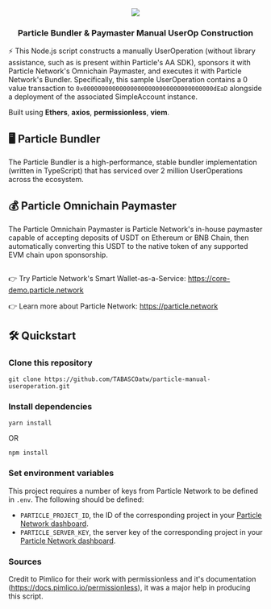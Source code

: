 <div align="center">
  <a href="https://particle.network/">
    <img src="https://i.imgur.com/xmdzXU4.png" />
  </a>
  <h3>
    Particle Bundler & Paymaster Manual UserOp Construction
  </h3>
</div>

⚡️ This Node.js script constructs a manually UserOperation (without library assistance, such as is present within Particle's AA SDK), sponsors it with Particle Network's Omnichain Paymaster, and executes it with Particle Network's Bundler. Specifically, this sample UserOperation contains a 0 value transaction to `0x000000000000000000000000000000000000dEaD` alongside a deployment of the associated SimpleAccount instance.

Built using **Ethers**, **axios**, **permissionless**, **viem**.

## 🖥️ Particle Bundler
The Particle Bundler is a high-performance, stable bundler implementation (written in TypeScript) that has serviced over 2 million UserOperations across the ecosystem.

## 💰 Particle Omnichain Paymaster
The Particle Omnichain Paymaster is Particle Network's in-house paymaster capable of accepting deposits of USDT on Ethereum or BNB Chain, then automatically converting this USDT to the native token of any supported EVM chain upon sponsorship.

##

👉 Try Particle Network's Smart Wallet-as-a-Service: https://core-demo.particle.network

👉 Learn more about Particle Network: https://particle.network

## 🛠️ Quickstart

### Clone this repository
```
git clone https://github.com/TABASCOatw/particle-manual-useroperation.git
```

### Install dependencies
```
yarn install
```
OR
```
npm install
```

### Set environment variables
This project requires a number of keys from Particle Network to be defined in `.env`. The following should be defined:
- `PARTICLE_PROJECT_ID`, the ID of the corresponding project in your [Particle Network dashboard](https://dashboard.particle.network/#/applications).
- `PARTICLE_SERVER_KEY`, the server key of the corresponding project in your [Particle Network dashboard](https://dashboard.particle.network/#/applications).


### Sources

Credit to Pimlico for their work with permissionless and it's documentation (https://docs.pimlico.io/permissionless), it was a major help in producing this script.